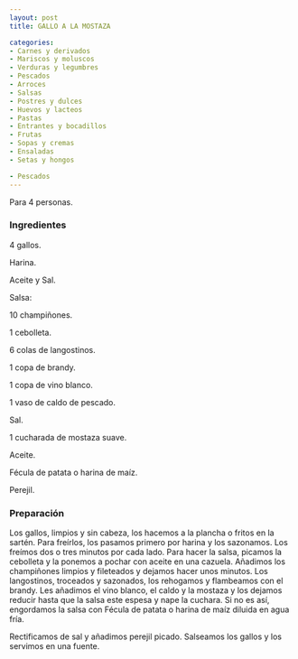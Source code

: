 ```yaml
---
layout: post
title: GALLO A LA MOSTAZA

categories:
- Carnes y derivados
- Mariscos y moluscos
- Verduras y legumbres
- Pescados
- Arroces
- Salsas
- Postres y dulces
- Huevos y lacteos
- Pastas
- Entrantes y bocadillos
- Frutas
- Sopas y cremas
- Ensaladas
- Setas y hongos

- Pescados
---
```

Para 4 personas.

<h3>Ingredientes</h3>

4 gallos.

Harina.

Aceite y Sal.

Salsa:

10 champiñones.

1 cebolleta.

6 colas de langostinos.

1 copa de brandy.

1 copa de vino blanco.

1 vaso de caldo de pescado.

Sal.

1 cucharada de mostaza suave.

Aceite.

Fécula de patata o harina de maíz.

Perejil.

<h3>Preparación</h3>

Los gallos, limpios y sin cabeza, los hacemos a la plancha o fritos en la sartén. Para freírlos, los pasamos primero por harina y los sazonamos. Los freímos dos o tres minutos por cada lado. Para hacer la salsa, picamos la cebolleta y la ponemos a pochar con aceite en una cazuela. Añadimos los champiñones limpios y fileteados y dejamos hacer unos minutos. Los langostinos, troceados y sazonados, los rehogamos y flambeamos con el brandy. Les añadimos el vino blanco, el caldo y la mostaza y los dejamos reducir hasta que la salsa este espesa y nape la cuchara. Si no es así, engordamos la salsa con Fécula de patata o harina de maíz diluida en agua fría.

Rectificamos de sal y añadimos perejil picado. Salseamos los gallos y los servimos en una fuente.

